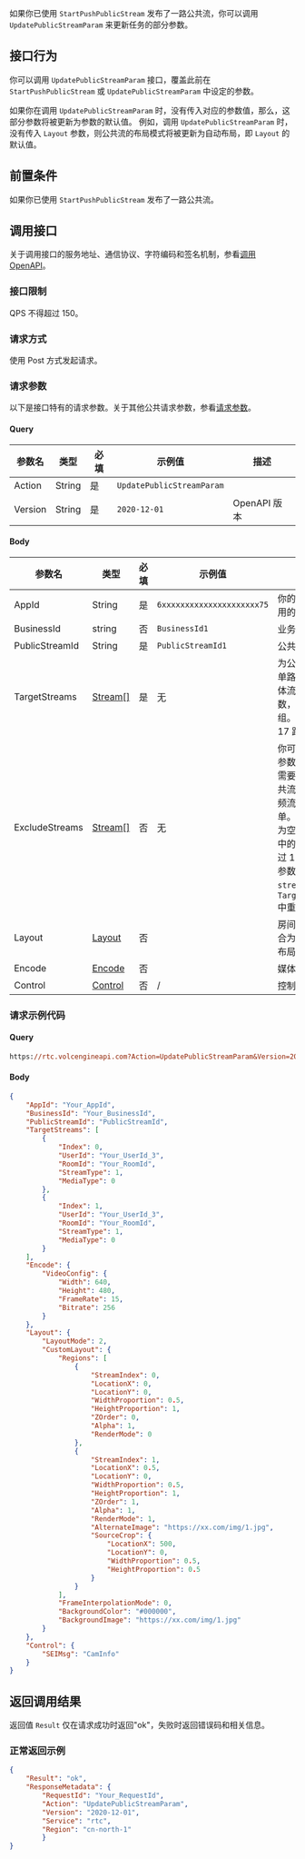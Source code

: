 如果你已使用 `StartPushPublicStream` 发布了一路公共流，你可以调用 `UpdatePublicStreamParam` 来更新任务的部分参数。
## 接口行为
你可以调用 `UpdatePublicStreamParam` 接口，覆盖此前在 `StartPushPublicStream` 或 `UpdatePublicStreamParam` 中设定的参数。

如果你在调用 `UpdatePublicStreamParam` 时，没有传入对应的参数值，那么，这部分参数将被更新为参数的默认值。
例如，调用 `UpdatePublicStreamParam` 时，没有传入 `Layout` 参数，则公共流的布局模式将被更新为自动布局，即 `Layout` 的默认值。
## 前置条件
如果你已使用 `StartPushPublicStream` 发布了一路公共流。
## 调用接口
关于调用接口的服务地址、通信协议、字符编码和签名机制，参看[调用 OpenAPI](69828)。
### 接口限制

QPS 不得超过 150。
### 请求方式
使用 Post 方式发起请求。
### 请求参数
以下是接口特有的请求参数。关于其他公共请求参数，参看[请求参数](69828.md#requestparameters)。
#### Query

|  **参数名**  |  **类型**  |  **必填**  |  **示例值**  |  **描述**  |
| --- | --- | --- | --- | --- |
| Action | String | 是 | `UpdatePublicStreamParam` |  |
| Version | String | 是 | `2020-12-01` | OpenAPI 版本 |

#### Body

|  **参数名**  |  **类型**  |  **必填**  |  **示例值**  |  **描述**  |
| --- | --- | --- | --- | --- |
| AppId | String | 是 | `6xxxxxxxxxxxxxxxxxxxxx75` | 你的音视频应用的唯一标志 |
| BusinessId | string | 否 | `BusinessId1` | 业务标识 ||
| PublicStreamId | String | 是 | `PublicStreamId1` | 公共流 ID。|
| TargetStreams| [Stream[]](69835.md#public-stream)|是| 无 | 为公共流指定单路或多路媒体流及对应参数，Stream 数组。最高支持 17 路。|
| ExcludeStreams| [Stream[]](69835.md#public-stream)|否|无| 你可以通过本参数排除掉**不**需要包含在公共流中的音视频流，即黑名单。参数默认为空。黑名单中的流不得超过 17 路。此参数中的 `stream` 不应和 `TargetStreams` 中重复。 |
|Layout| [Layout](69835.md#public-stream-layout)|否| | 房间内多路流合为一路时的布局参数|
|Encode| [Encode](69835.md#public-stream-encode)| 否| |媒体编码参数|
| Control | [Control](69835.md#public-stream-control)|否| / | 控制选项。|


### 请求示例代码
#### Query
```postscript
https://rtc.volcengineapi.com?Action=UpdatePublicStreamParam&Version=2020-12-01
```
#### Body
```json
{
    "AppId": "Your_AppId",
    "BusinessId": "Your_BusinessId",
    "PublicStreamId": "PublicStreamId",
    "TargetStreams": [
        {
            "Index": 0,
            "UserId": "Your_UserId_3",
            "RoomId": "Your_RoomId",
            "StreamType": 1,
            "MediaType": 0
        },
        {
            "Index": 1,
            "UserId": "Your_UserId_3",
            "RoomId": "Your_RoomId",
            "StreamType": 1,
            "MediaType": 0
        }
    ],
    "Encode": {
        "VideoConfig": {
            "Width": 640,
            "Height": 480,
            "FrameRate": 15,
            "Bitrate": 256
        }
    },
    "Layout": {
        "LayoutMode": 2,
        "CustomLayout": {
            "Regions": [
                {
                    "StreamIndex": 0,
                    "LocationX": 0,
                    "LocationY": 0,
                    "WidthProportion": 0.5,
                    "HeightProportion": 1,
                    "ZOrder": 0,
                    "Alpha": 1,
                    "RenderMode": 0
                },
                {
                    "StreamIndex": 1,
                    "LocationX": 0.5,
                    "LocationY": 0,
                    "WidthProportion": 0.5,
                    "HeightProportion": 1,
                    "ZOrder": 1,
                    "Alpha": 1,
                    "RenderMode": 1,
                    "AlternateImage": "https://xx.com/img/1.jpg",
                    "SourceCrop": {
                        "LocationX": 500,
                        "LocationY": 0,
                        "WidthProportion": 0.5,
                        "HeightProportion": 0.5
                    }
                }
            ],
            "FrameInterpolationMode": 0,
            "BackgroundColor": "#000000",
            "BackgroundImage": "https://xx.com/img/1.jpg"
        }
    },
    "Control": {
        "SEIMsg": "CamInfo"
    }
}
```
## 返回调用结果
返回值 `Result` 仅在请求成功时返回"ok"，失败时返回错误码和相关信息。
### 正常返回示例
```json
{
    "Result": "ok",
    "ResponseMetadata": {
        "RequestId": "Your_RequestId",
        "Action": "UpdatePublicStreamParam",
        "Version": "2020-12-01",
        "Service": "rtc",
        "Region": "cn-north-1"
        }
}
```